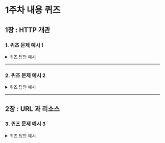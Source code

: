 # 1주차 내용 퀴즈

## 1장 : HTTP 개관

### 1. 퀴즈 문제 예시 1

<details>
<summary>퀴즈 답안 예시</summary>
<div markdown="1">

답안

</div>
</details>

---

### 2. 퀴즈 문제 예시 2

<details>
<summary>퀴즈 답안 예시</summary>
<div markdown="1">

답안

</div>
</details>

---

## 2장 : URL 과 리소스

### 3. 퀴즈 문제 예시 3

<details>
<summary>퀴즈 답안 예시</summary>
<div markdown="1">

답안

</div>
</details>
